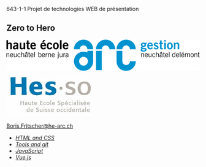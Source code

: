 643-1-1 Projet de technologies WEB de présentation
<!-- .element style="font-size:0.7em;margin:4em 0;" -->

## Zero to Hero

![](images/common/logo_heg.png)
<!-- .element style="position:absolute; top:0; left:0;width:40%;" class="nopdf" -->

![](images/common/logo_hes-so.jpg)
<!-- .element style="position:absolute; top:0; right:0;width:10%;" class="nopdf" -->

[Boris.Fritscher@he-arc.ch](mailto:Boris.Fritscher@he-arc.ch)
<!-- .element style="position:absolute; bottom:20px; left:0;" class="nopdf" -->

* [*HTML and CSS*](zero_to_hero_html_css.html)
* [*Tools and git*](zero_to_hero_tools_and_git.html)
* [*JavaScript*](zero_to_hero_javascript.html)
* [*Vue.js*](zero_to_hero_vuejs.html)
